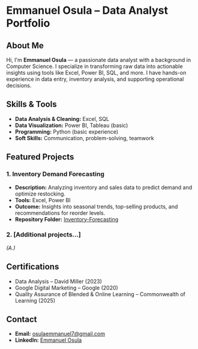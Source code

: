 # Emmanuel Osula – Data Analyst Portfolio

## About Me
Hi, I'm **Emmanuel Osula** — a passionate data analyst with a background in Computer Science. I specialize in transforming raw data into actionable insights using tools like Excel, Power BI, SQL, and more. I have hands-on experience in data entry, inventory analysis, and supporting operational decisions.

## Skills & Tools
- **Data Analysis & Cleaning:** Excel, SQL  
- **Data Visualization:** Power BI, Tableau (basic)  
- **Programming:** Python (basic experience)  
- **Soft Skills:** Communication, problem-solving, teamwork

## Featured Projects
### 1. Inventory Demand Forecasting
- **Description:** Analyzing inventory and sales data to predict demand and optimize restocking.
- **Tools:** Excel, Power BI
- **Outcome:** Insights into seasonal trends, top-selling products, and recommendations for reorder levels.
- **Repository Folder:** [Inventory-Forecasting](./Inventory-Forecasting)

### 2. [Additional projects…]
*(A.)*

## Certifications
- Data Analysis – David Miller (2023)
- Google Digital Marketing – Google (2020)
- Quality Assurance of Blended & Online Learning – Commonwealth of Learning (2025)

## Contact
- **Email:** osulaemmanuel7@gmail.com
- **LinkedIn:** [Emmanuel Osula](https://www.linkedin.com/in/emmanuel-osula-93339a1b2)
